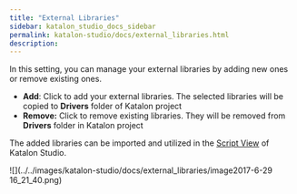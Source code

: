 ```yaml
---
title: "External Libraries" 
sidebar: katalon_studio_docs_sidebar
permalink: katalon-studio/docs/external_libraries.html 
description: 
---
```

In this setting, you can manage your external libraries by adding new ones or remove existing ones.

*   **Add**: Click to add your external libraries. The selected libraries will be copied to **Drivers** folder of Katalon project
*   **Remove:** Click to remove existing libraries. They will be removed from **Drivers** folder in Katalon project

The added libraries can be imported and utilized in the [Script View](/display/KD/Script+View) of Katalon Studio.

![](../../images/katalon-studio/docs/external_libraries/image2017-6-29 16_21_40.png)